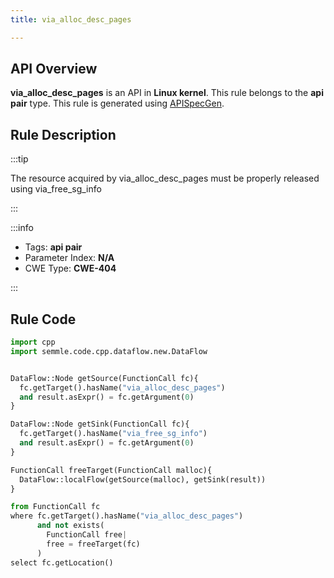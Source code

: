 ```yaml
---
title: via_alloc_desc_pages

---
```



## API Overview
**via_alloc_desc_pages** is an API in **Linux kernel**. This rule belongs to the **api pair** type. This rule is generated using [APISpecGen](../../tools/APISpecGen).
## Rule Description

:::tip

The resource acquired by via_alloc_desc_pages must be properly released using via_free_sg_info

:::

:::info

- Tags: **api pair**
- Parameter Index: **N/A**
- CWE Type: **CWE-404**

:::

## Rule Code
```python
import cpp
import semmle.code.cpp.dataflow.new.DataFlow


DataFlow::Node getSource(FunctionCall fc){
  fc.getTarget().hasName("via_alloc_desc_pages")
  and result.asExpr() = fc.getArgument(0)
}

DataFlow::Node getSink(FunctionCall fc){
  fc.getTarget().hasName("via_free_sg_info")
  and result.asExpr() = fc.getArgument(0)
}

FunctionCall freeTarget(FunctionCall malloc){
  DataFlow::localFlow(getSource(malloc), getSink(result))
}

from FunctionCall fc
where fc.getTarget().hasName("via_alloc_desc_pages")
      and not exists(
        FunctionCall free| 
        free = freeTarget(fc)
      )
select fc.getLocation()

    
```